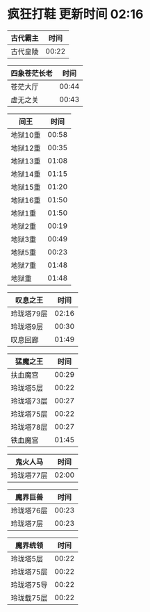 # 疯狂打鞋 更新时间 02:16

| 古代霸主   | 时间    |
|--------|-------|
| 古代皇陵 | 00:22 |

| 四象苍茫长老   | 时间    |
|--------|-------|
| 苍茫大厅 | 00:44 |
| 虚无之关 | 00:43 |

| 间王   | 时间    |
|--------|-------|
| 地狱10重 | 00:58 |
| 地狱12重 | 00:35 |
| 地狱13重 | 01:08 |
| 地狱14重 | 01:15 |
| 地狱15重 | 01:20 |
| 地狱16重 | 01:50 |
| 地狱1重 | 01:50 |
| 地狱2重 | 00:19 |
| 地狱3重 | 00:49 |
| 地狱5重 | 00:23 |
| 地狱7重 | 01:48 |
| 地狱重 | 01:48 |

| 叹息之王   | 时间    |
|--------|-------|
| 玲珑塔79层 | 02:16 |
| 玲珑塔9层 | 00:30 |
| 叹息回廊 | 01:49 |

| 猛魔之王   | 时间    |
|--------|-------|
| 扶血魔宫 | 00:29 |
| 玲珑塔5层 | 00:22 |
| 玲珑塔73层 | 00:27 |
| 玲珑塔75层 | 00:22 |
| 玲珑塔78层 | 00:27 |
| 铁血魔宫 | 01:45 |

| 鬼火人马   | 时间    |
|--------|-------|
| 玲珑塔77层 | 02:00 |

| 魔界巨兽   | 时间    |
|--------|-------|
| 玲珑塔76层 | 00:23 |
| 玲珑塔7层 | 00:23 |

| 魔界统领   | 时间    |
|--------|-------|
| 玲珑塔5层 | 00:22 |
| 玲珑塔75层 | 00:22 |
| 玲珑塔75导 | 00:22 |
| 玲珑载75层 | 00:22 |